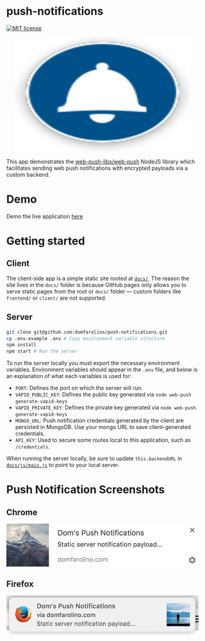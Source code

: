 # push-notifications

[![MIT license](http://img.shields.io/badge/license-MIT-brightgreen.svg)](http://opensource.org/licenses/MIT)

<p align="center">
  <img width="460" height="300" src="docs/images/notify.png">
</p>

This app demonstrates the [web-push-libs/web-push](https://github.com/web-push-libs/web-push) NodeJS
library which facilitates sending web push notifications with encrypted payloads via a custom backend.

# Demo

Demo the live application [here](https://domfarolino.com/push-notifications)

# Getting started

## Client

The client-side app is a simple static site rooted at [`docs/`](./docs). The
reason the site lives in the `docs/` folder is because GitHub pages only allows
you to serve static pages from the root or `docs/` folder — custom folders like
`frontend/` or `client/` are not supported.

## Server

```sh
git clone git@github.com:domfarolino/push-notifications.git
cp .env.example .env # Copy environment variable structure
npm install
npm start # Run the server
```

To run the *server* locally you must export the necessary environment variables.
Environment variables should appear in the `.env` file, and below is an
explanation of what each variables is used for:

 - `PORT`: Defines the port on which the server will run.
 - `VAPID_PUBLIC_KEY`: Defines the public key generated via `node web-push generate-vapid-keys`
 - `VAPID_PRIVATE_KEY`: Defines the private key generated via `node web-push generate-vapid-keys`
 - `MONGO_URL`: Push notification credentials generated by the client are persisted in MongoDB. Use your mongo URL to save client-generated credentials.
 - `API_KEY`: Used to secure some routes local to this application, such as `/credentials`.

When running the server locally, be sure to update `this.backendURL` in
[`docs/js/main.js`](docs/js/main.js) to point to your local server.

# Push Notification Screenshots

## Chrome

![chromeNotif](./chromeNotif.png)

## Firefox

![ffNotif](./ffNotif.png)
